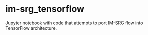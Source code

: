 # im-srg_tensorflow
Jupyter notebook with code that attempts to port IM-SRG flow into TensorFlow architecture.
